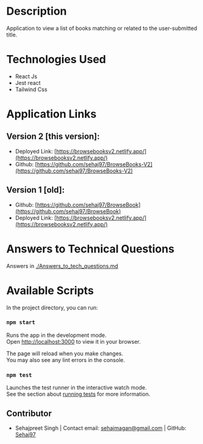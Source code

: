 # Description

 Application to view a list of books matching or related to the user-submitted title.

# Technologies Used

- React Js
- Jest react
- Tailwind Css


# Application Links
## Version 2 [this version]:
- Deployed Link: [https://browsebooksv2.netlify.app/](https://browsebooksv2.netlify.app/)
- Github: [https://github.com/sehaj97/BrowseBooks-V2](https://github.com/sehaj97/BrowseBooks-V2)
## Version 1 [old]:
- Github: [https://github.com/sehaj97/BrowseBook](https://github.com/sehaj97/BrowseBook)
- Deployed Link: [https://browsebooksv2.netlify.app/](https://browsebooksv2.netlify.app/)

# Answers to Technical Questions

Answers in  [./Answers_to_tech_questions.md](./Answers_to_tech_questions.md)


# Available Scripts

In the project directory, you can run:

### `npm start`

Runs the app in the development mode.\
Open [http://localhost:3000](http://localhost:3000) to view it in your browser.

The page will reload when you make changes.\
You may also see any lint errors in the console.

### `npm test`

Launches the test runner in the interactive watch mode.\
See the section about [running tests](https://facebook.github.io/create-react-app/docs/running-tests) for more information.


## Contributor
* Sehajpreet Singh |
  Contact email: sehajmagan@gmail.com |
  GitHub: [Sehaj97](https://github.com/sehaj97)


